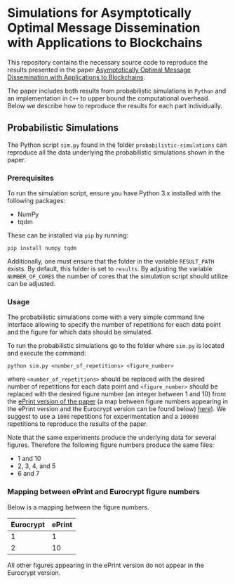 # Simulations for Asymptotically Optimal Message Dissemination with Applications to Blockchains
This repository contains the necessary source code to reproduce the results presented in the paper [Asymptotically Optimal Message Dissemination with Applications to Blockchains](https://eprint.iacr.org/2022/1723).

The paper includes both results from probabilistic simulations in `Python` and an implementation in `C++` to upper bound the computational overhead. Below we describe how to reproduce the results for each part individually. 

## Probabilistic Simulations
The Python script `sim.py` found in the folder `probabilistic-simulations` can reproduce all the data underlying the probabilistic simulations shown in the paper.

### Prerequisites
To run the simulation script, ensure you have Python 3.x installed with the following packages:

- NumPy
- tqdm 

These can be installed via `pip` by running: 

```
pip install numpy tqdm
``` 

Additionally, one must ensure that the folder in the variable `RESULT_PATH` exists. By default, this folder is set to `results`.
By adjusting the variable `NUMBER_OF_CORES` the number of cores that the simulation script should utilize can be adjusted. 

### Usage

The probabilistic simulations come with a very simple command line interface allowing to specify the number of repetitions for each data point and the figure for which data should be simulated. 

To run the probabilistic simulations go to the folder where `sim.py` is located and execute the command:

```
python sim.py <number_of_repetitions> <figure_number>
```

where `<number_of_repetitions>` should be replaced with the desired number of repetitions for each data point and `<figure_number>` should be replaced with the desired figure number (an integer between 1 and 10) from the [ePrint version of the paper](https://eprint.iacr.org/2022/1723) (a map between figure numbers appearing in the ePrint version and the Eurocrypt version can be found below) [here](#figure-mapping)). We suggest to use a `1000` repetitions for experimentation and a `100000` repetitions to reproduce the results of the paper.

Note that the same experiments produce the underlying data for several figures. Therefore the following figure numbers produce the same files:

- 1 and 10
- 2, 3, 4, and 5
- 6 and 7

### Mapping between ePrint and Eurocrypt figure numbers

Below is a mapping between the figure numbers. 

| Eurocrypt | ePrint |
|-----------|--------|
| 1         | 1      |
| 2         | 10     |

All other figures appearing in the ePrint version do not appear in the Eurocrypt version.
